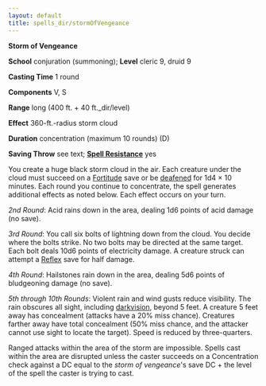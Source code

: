 ```yaml
---
layout: default
title: spells_dir/stormOfVengeance
---
```

 **Storm of Vengeance**

**School** conjuration (summoning); **Level** cleric 9, druid 9

**Casting Time** 1 round

**Components** V, S

**Range** long (400 ft. + 40 ft._dir/level)

**Effect** 360-ft.-radius storm cloud

**Duration** concentration (maximum 10 rounds) (D)

**Saving Throw** see text; **[Spell Resistance](../glossary#_spell-resistance)** yes

You create a huge black storm cloud in the air. Each creature under the cloud must succeed on a [Fortitude](../combat#_fortitude) save or be [deafened](../glossary#_deafened) for 1d4 × 10 minutes. Each round you continue to concentrate, the spell generates additional effects as noted below. Each effect occurs on your turn.

_2nd Round_: Acid rains down in the area, dealing 1d6 points of acid damage (no save).

_3rd Round_: You call six bolts of lightning down from the cloud. You decide where the bolts strike. No two bolts may be directed at the same target. Each bolt deals 10d6 points of electricity damage. A creature struck can attempt a [Reflex](../combat#_reflex) save for half damage.

_4th Round_: Hailstones rain down in the area, dealing 5d6 points of bludgeoning damage (no save).

_5th through 10th Rounds_: Violent rain and wind gusts reduce visibility. The rain obscures all sight, including [darkvision](../glossary#_darkvision), beyond 5 feet. A creature 5 feet away has concealment (attacks have a 20% miss chance). Creatures farther away have total concealment (50% miss chance, and the attacker cannot use sight to locate the target). Speed is reduced by three-quarters.

Ranged attacks within the area of the storm are impossible. Spells cast within the area are disrupted unless the caster succeeds on a Concentration check against a DC equal to the _storm of vengeance_'s save DC + the level of the spell the caster is trying to cast.


